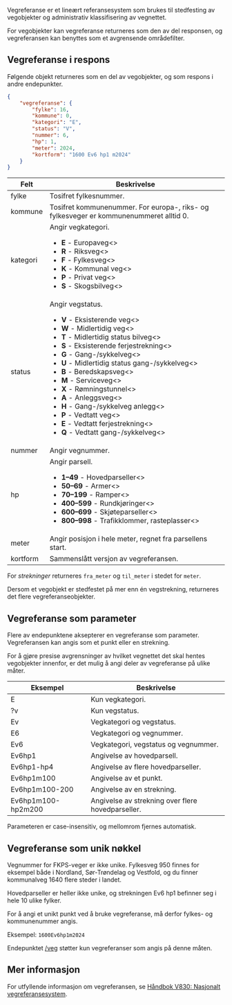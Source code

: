 
Vegreferanse er et lineært referansesystem som brukes til stedfesting av vegobjekter og administrativ klassifisering av vegnettet.

For vegobjekter kan vegreferanse returneres som den av del responsen, og vegreferansen kan benyttes som et avgrensende områdefilter.

## Vegreferanse i respons

Følgende objekt returneres som en del av vegobjekter, og som respons i andre endepunkter.

```json
{
    "vegreferanse": {
        "fylke": 16,
        "kommune": 0,
        "kategori": "E",
        "status": "V",
        "nummer": 6,
        "hp": 1,
        "meter": 2024,
        "kortform": "1600 Ev6 hp1 m2024"
    }
}
```
<table>
<thead>
<tr>
<th>Felt</th>
<th>Beskrivelse</th>
</tr>
</thead>
<tbody>
<tr>
<td>fylke</td>
<td>Tosifret fylkesnummer.</td>
</tr>
<tr>
<td>kommune</td>
<td>Tosifret kommunenummer.  
For europa-, riks- og fylkesveger er kommunenummeret alltid 0.</td>
</tr>
<tr>
<td>kategori</td>
<td>Angir vegkategori.
<ul>
<li><b>E</b> - Europaveg<>
<li><b>R</b> - Riksveg<>
<li><b>F</b> - Fylkesveg<>
<li><b>K</b> - Kommunal veg<>
<li><b>P</b> - Privat veg<>
<li><b>S</b> - Skogsbilveg<>
</dl>
</td>
</tr>
<tr>
<td>status</td>
<td>Angir vegstatus.
<ul>
<li><b>V</b> - Eksisterende veg<>
<li><b>W</b> - Midlertidig veg<>
<li><b>T</b> - Midlertidig status bilveg<>
<li><b>S</b> - Eksisterende ferjestrekning<>
<li><b>G</b> - Gang-/sykkelveg<>
<li><b>U</b> - Midlertidig status gang-/sykkelveg<>
<li><b>B</b> - Beredskapsveg<>
<li><b>M</b> - Serviceveg<>
<li><b>X</b> - Rømningstunnel<>
<li><b>A</b> - Anleggsveg<>
<li><b>H</b> - Gang-/sykkelveg anlegg<>
<li><b>P</b> - Vedtatt veg<>
<li><b>E</b> - Vedtatt ferjestrekning<>
<li><b>Q</b> - Vedtatt gang-/sykkelveg<>
</dl>
</td>
</tr>
<tr>
<td>nummer</td>
<td>Angir vegnummer.</td>
</tr>
<tr>
<td>hp</td>
<td>Angir parsell.
<ul>
<li><b>1–49</b> - Hovedparseller<>
<li><b>50–69</b> - Armer<>
<li><b>70–199</b> - Ramper<>
<li><b>400–599</b> - Rundkjøringer<>
<li><b>600–699</b> - Skjøteparseller<>
<li><b>800–998</b> - Trafikklommer, rasteplasser<>
</dl>
</td>
</tr>
<tr>
<td>meter</td>
<td>Angir posisjon i hele meter, regnet fra parsellens start.</td>
</tr>
<tr>
<td>kortform</td>
<td>Sammenslått versjon av vegreferansen.</td>
</tr>
</tbody>
</table>

For _strekninger_ returneres `fra_meter` og `til_meter` i stedet for `meter`.

Dersom et vegobjekt er stedfestet på mer enn én vegstrekning, returneres det flere vegreferanseobjekter.

## Vegreferanse som parameter

Flere av endepunktene aksepterer en vegreferanse som parameter. Vegreferansen kan angis som et punkt eller en strekning.

For å gjøre presise avgrensninger av hvilket vegnettet det skal hentes vegobjekter innenfor, er det mulig å angi deler av vegreferanse på ulike måter.

<table>
<thead>
<tr>
<th>Eksempel</th>
<th>Beskrivelse</th>
</tr>
</thead>
<tbody>
<tr>
<td>E</td>
<td>Kun vegkategori.</td>
</tr>
<tr>
<td>?v</td>
<td>Kun vegstatus.</td>
</tr>
<tr>
<td>Ev</td>
<td>Vegkategori og vegstatus.</td>
</tr>
<tr>
<td>E6</td>
<td>Vegkategori og vegnummer.</td>
</tr>
<tr>
<td>Ev6</td>
<td>Vegkategori, vegstatus og vegnummer.</td>
</tr>
<tr>
<td>Ev6hp1</td>
<td>Angivelse av hovedparsell.</td>
</tr>
<tr>
<td>Ev6hp1-hp4</td>
<td>Angivelse av flere hovedparseller.</td>
</tr>
<tr>
<td>Ev6hp1m100</td>
<td>Angivelse av et punkt.</td>
</tr>
<tr>
<td>Ev6hp1m100-200</td>
<td>Angivelse av en strekning.</td>
</tr>
<tr>
<td>Ev6hp1m100-hp2m200</td>
<td>Angivelse av strekning over flere hovedparseller.</td>
</tr>
</tbody>
</table>

Parameteren er case-insensitiv, og mellomrom fjernes automatisk.

## Vegreferanse som unik nøkkel

Vegnummer for FKPS-veger er ikke unike. Fylkesveg 950 finnes for eksempel både i Nordland, Sør-Trøndelag og Vestfold, og du finner kommunalveg 1640 flere steder i landet.

Hovedparseller er heller ikke unike, og strekningen Ev6 hp1 befinner seg i hele 10 ulike fylker.

For å angi et unikt punkt ved å bruke vegreferanse, må derfor fylkes- og kommunenummer angis.

Eksempel: `1600Ev6hp1m2024`

Endepunktet [/veg](#/get/veg) støtter kun vegreferanser som angis på denne måten.

## Mer informasjon

For utfyllende informasjon om vegreferansen, se [Håndbok V830: Nasjonalt vegreferansesystem](http://www.vegvesen.no/_attachment/61505).
